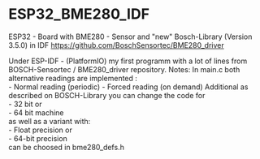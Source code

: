 # ESP32_BME280_IDF
ESP32 - Board with BME280 - Sensor and "new" Bosch-Library (Version 3.5.0) in IDF
https://github.com/BoschSensortec/BME280_driver

Under ESP-IDF - (PlatformIO) my first programm with a lot of lines from BOSCH-Sensortec / BME280_driver repository.
Notes:
In main.c both alternative readings are implemented :  
    - Normal reading  (periodic)
    - Forced reading  (on demand)
Additional as described on BOSCH-Library you can change the code for  
    - 32 bit or  
    - 64 bit machine  
as well as a variant with:   
    - Float precision or  
    - 64-bit precision  
can be choosed in bme280_defs.h
